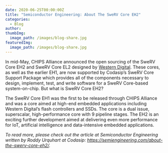 ```yaml
---
date: 2020-06-25T00:00:00Z
title: "Semiconductor Engineering: About The SweRV Core EH2"
categories:
  - Blog
author:
thumbImg:
  image_path: /images/blog-share.jpg
featuredImg:
  image_path: /images/blog-share.jpg
---
```


In mid-May, CHIPS Alliance announced the open sourcing of the SweRV Core EH2 and SweRV Core EL2 designed by [Western Digital](https://www.westerndigital.com/company/innovations/risc-v). These cores, as well as the earlier EH1, are now supported by Codasip’s SweRV Core Support Package which provides all of the components necessary to design, implement, test, and write software for a SweRV Core-based system-on-chip. But what is SweRV Core EH2?

The SweRV Core EH1 was the first to be released through CHIPS Alliance and was a core aimed at high-end embedded applications including Western Digital’s flash controllers and SSDs. The core is a dual issue, superscalar, high-performance core with 9 pipeline stages. The EH2 is an exciting further development aimed at delivering even more performance for IoT, artificial intelligence and data-intensive embedded applications.

*To read more, please check out the article at Semiconductor Engineering written by Roddy Urquhart at Codasip: https://semiengineering.com/about-the-swerv-core-eh2/.*